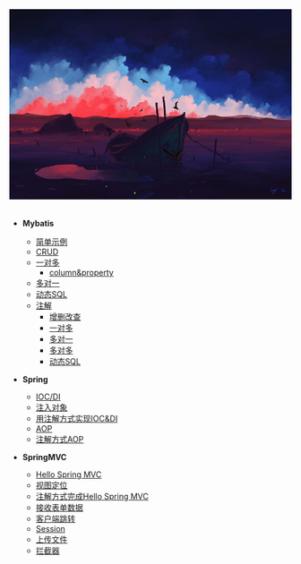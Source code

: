 

<div align="center"><img width="600" height="340" src="https://github.com/NTFSk/JavaLearning/blob/master/pictures/readme_pictrues/wallhaven-13mk9v.jpg"/></div>
<br>


* __Mybatis__
	- [简单示例](https://github.com/NTFSk/JavaLearning/blob/master/source/Mybatis/1.%E4%B8%80%E4%B8%AA%E7%AE%80%E5%8D%95%E7%9A%84%E7%A4%BA%E4%BE%8B.md)
	- [CRUD](https://github.com/NTFSk/JavaLearning/blob/master/source/Mybatis/2.CRUD.md)
	- [一对多](https://github.com/NTFSk/JavaLearning/blob/master/source/Mybatis/3.mybatis%E4%B8%AD%E7%9A%84%E4%B8%80%E5%AF%B9%E5%A4%9A.md)
		- [column&property](./source/Mybatis/column&property.md)
	- [多对一](https://github.com/NTFSk/JavaLearning/blob/master/source/Mybatis/4.mybatis%E4%B8%AD%E7%9A%84%E5%A4%9A%E5%AF%B9%E4%B8%80.md)
	- [动态SQL](https://github.com/NTFSk/JavaLearning/blob/master/source/Mybatis/5.%E5%8A%A8%E6%80%81SQL.md)
	- [注解](#)
		- [增删改查](./source/Mybatis/注解-CRUD.md)
		- [一对多](./source/Mybatis/注解-一对多.md)
		- [多对一](./source/Mybatis/注解-多对一.md)
		- [多对多](./source/Mybatis/注解-多对多.md)
		- [动态SQL](./source/Mybatis/注解-动态SQL.md)

* __Spring__
	- [IOC/DI](./source/Spring/IOC&DI.md)
	- [注入对象](./source/Spring/注入对象.md)
	- [用注解方式实现IOC&DI](./source/Spring/用注解方式实现IOC&DI.md)
	- [AOP](./source/Spring/AOP.md)
	- [注解方式AOP](./source/Spring/注解AOP.md)


* __SpringMVC__
	- [Hello Spring MVC](./source/SpringMVC/Hello-SpringMVC.md)
	- [视图定位](./source/SpringMVC/视图定位.md)
	- [注解方式完成Hello Spring MVC](./source/SpringMVC/注解方式.md )
	- [接收表单数据](./source/SpringMVC/接收数据.md)
	- [客户端跳转](./source/SpringMVC/客户端跳转.md)
	- [Session](./source/SpringMVC/session.md)
	- [上传文件](./source/SpringMVC/上传文件.md)
	- [拦截器](./source/SpringMVC/拦截器.md)